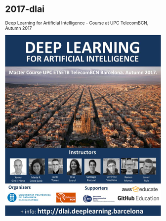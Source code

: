 # 2017-dlai
Deep Learning for Artificial Intelligence - Course at UPC TelecomBCN, Autumn 2017


![DLAI poster](https://github.com/telecombcn-dl/2017-dlai/raw/master/dlai-2017-poster.jpg "DLAI Poster")
